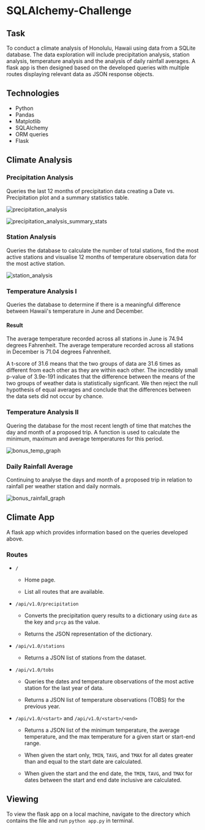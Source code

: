 # SQLAlchemy-Challenge

## Task

To conduct a climate analysis of Honolulu, Hawaii using data from a SQLite database. The data exploration will include precipitation analysis, station analysis, temperature analysis and the analysis of daily rainfall averages. A flask app is then designed based on the developed queries with multiple routes displaying relevant data as JSON response objects.

## Technologies 

- Python
- Pandas
- Matplotlib
- SQLAlchemy
- ORM queries
- Flask

## Climate Analysis

### Precipitation Analysis

Queries the last 12 months of precipitation data creating a Date vs. Precipitation plot and a summary statistics table.

![precipitation_analysis](Resources/Images/precipitation_analysis.png)

![precipitation_analysis_summary_stats](Resources/Images/precipitation_analysis_summary_stats.png)


### Station Analysis

Queries the database to calculate the number of total stations, find the most active stations and visualise 12 months of temperature observation data for the most active station.

![station_analysis](Resources/Images/station_analysis.png)


### Temperature Analysis I

Queries the database to determine if there is a meaningful difference between Hawaii's temperature in June and December.

#### Result

The average temperature recorded across all stations in June is 74.94 degrees Fahrenheit.
The average temperature recorded across all stations in December is 71.04 degrees Fahrenheit.

A t-score of 31.6 means that the two groups of data are 31.6 times as different from each other as they are within each other. The incredibly small p-value of 3.9e-191 indicates that the difference between the means of the two groups of weather data is statistically signficant. We then reject the null hypothesis of equal averages and conclude that the differences between the data sets did not occur by chance.


### Temperature Analysis II

Quering the database for the most recent length of time that matches the day and month of a proposed trip. A function is used to calculate the minimum, maximum and average temperatures for this period.

![bonus_temp_graph](Resources/Images/bonus_2.png)


### Daily Rainfall Average

Continuing to analyse the days and month of a proposed trip in relation to rainfall per weather station and daily normals.

![bonus_rainfall_graph](Resources/Images/bonus_rainfall_graph.png)


## Climate App

A flask app which provides information based on the queries developed above. 

### Routes

* `/`

  * Home page.

  * List all routes that are available.

* `/api/v1.0/precipitation`

  * Converts the precipitation query results to a dictionary using `date` as the key and `prcp` as the value.

  * Returns the JSON representation of the dictionary.

* `/api/v1.0/stations`

  * Returns a JSON list of stations from the dataset.

* `/api/v1.0/tobs`
  * Queries the dates and temperature observations of the most active station for the last year of data.
  
  * Returns a JSON list of temperature observations (TOBS) for the previous year.

* `/api/v1.0/<start>` and `/api/v1.0/<start>/<end>`

  * Returns a JSON list of the minimum temperature, the average temperature, and the max temperature for a given start or start-end range.

  * When given the start only,  `TMIN`, `TAVG`, and `TMAX` for all dates greater than and equal to the start date are calculated.

  * When given the start and the end date, the `TMIN`, `TAVG`, and `TMAX` for dates between the start and end date inclusive are calculated.


## Viewing

To view the flask app on a local machine, navigate to the directory which contains the file and run `python app.py` in terminal.
